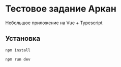 # Тестовое задание Аркан
Небольшое приложение на Vue + Typescript





## Установка
```sh
npm install
```
```sh
npm run dev
```